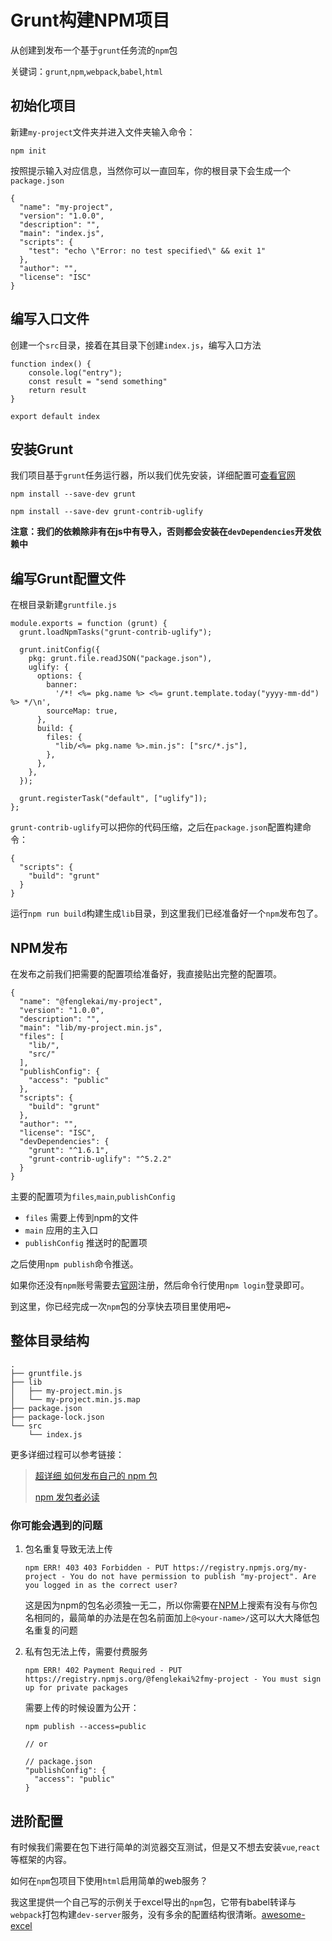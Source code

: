 # Grunt构建NPM项目

从创建到发布一个基于`grunt`任务流的`npm`包

关键词：`grunt`,`npm`,`webpack`,`babel`,`html`

## 初始化项目

新建`my-project`文件夹并进入文件夹输入命令：

```
npm init
```

按照提示输入对应信息，当然你可以一直回车，你的根目录下会生成一个`package.json`

```
{
  "name": "my-project",
  "version": "1.0.0",
  "description": "",
  "main": "index.js",
  "scripts": {
    "test": "echo \"Error: no test specified\" && exit 1"
  },
  "author": "",
  "license": "ISC"
}
```

## 编写入口文件

创建一个`src`目录，接着在其目录下创建`index.js`，编写入口方法

```
function index() {
    console.log("entry");
    const result = "send something"
    return result
}

export default index
```

## 安装Grunt

我们项目基于`grunt`任务运行器，所以我们优先安装，详细配置可[查看官网](https://gruntjs.com/)

```
npm install --save-dev grunt

npm install --save-dev grunt-contrib-uglify
```

**注意：我们的依赖除非有在js中有导入，否则都会安装在`devDependencies`开发依赖中**

## 编写Grunt配置文件

在根目录新建`gruntfile.js`

```
module.exports = function (grunt) {
  grunt.loadNpmTasks("grunt-contrib-uglify");

  grunt.initConfig({
    pkg: grunt.file.readJSON("package.json"),
    uglify: {
      options: {
        banner:
          '/*! <%= pkg.name %> <%= grunt.template.today("yyyy-mm-dd") %> */\n',
        sourceMap: true,
      },
      build: {
        files: {
          "lib/<%= pkg.name %>.min.js": ["src/*.js"],
        },
      },
    },
  });

  grunt.registerTask("default", ["uglify"]);
};
```

`grunt-contrib-uglify`可以把你的代码压缩，之后在`package.json`配置构建命令：

```
{
  "scripts": {
    "build": "grunt"
  }
}
```

运行`npm run build`构建生成`lib`目录，到这里我们已经准备好一个`npm`发布包了。

## NPM发布

在发布之前我们把需要的配置项给准备好，我直接贴出完整的配置项。

```
{
  "name": "@fenglekai/my-project",
  "version": "1.0.0",
  "description": "",
  "main": "lib/my-project.min.js",
  "files": [
    "lib/",
    "src/"
  ],
  "publishConfig": {
    "access": "public"
  },
  "scripts": {
    "build": "grunt"
  },
  "author": "",
  "license": "ISC",
  "devDependencies": {
    "grunt": "^1.6.1",
    "grunt-contrib-uglify": "^5.2.2"
  }
}
```

主要的配置项为`files`,`main`,`publishConfig`

- `files` 需要上传到npm的文件
- `main` 应用的主入口
- `publishConfig` 推送时的配置项

之后使用`npm publish`命令推送。

如果你还没有`npm`账号需要去[官网](https://www.npmjs.com)注册，然后命令行使用`npm login`登录即可。

到这里，你已经完成一次`npm`包的分享快去项目里使用吧~

## 整体目录结构

```
.
├── gruntfile.js
├── lib
│   ├── my-project.min.js
│   └── my-project.min.js.map
├── package.json
├── package-lock.json
└── src
    └── index.js
```

更多详细过程可以参考链接：

> [超详细 如何发布自己的 npm 包](https://juejin.cn/post/7039140144250617887)
>
> [npm 发包者必读](https://juejin.cn/post/6844903870678695943)

### 你可能会遇到的问题

1. 包名重复导致无法上传

   ```
   npm ERR! 403 403 Forbidden - PUT https://registry.npmjs.org/my-project - You do not have permission to publish "my-project". Are you logged in as the correct user?
   ```

   这是因为npm的包名必须独一无二，所以你需要在[NPM](https://www.npmjs.com)上搜索有没有与你包名相同的，最简单的办法是在包名前面加上`@<your-name>/`这可以大大降低包名重复的问题

2. 私有包无法上传，需要付费服务

   ```
   npm ERR! 402 Payment Required - PUT https://registry.npmjs.org/@fenglekai%2fmy-project - You must sign up for private packages
   ```

   需要上传的时候设置为公开：

   ```
   npm publish --access=public
   
   // or
   
   // package.json
   "publishConfig": {
     "access": "public"
   }
   ```

## 进阶配置

有时候我们需要在包下进行简单的浏览器交互测试，但是又不想去安装`vue`,`react`等框架的内容。

如何在`npm`包项目下使用`html`启用简单的web服务？

我这里提供一个自己写的示例关于excel导出的`npm`包，它带有babel转译与`webpack`打包构建`dev-server`服务，没有多余的配置结构很清晰。[awesome-excel](https://www.npmjs.com/package/awesome-excel)

